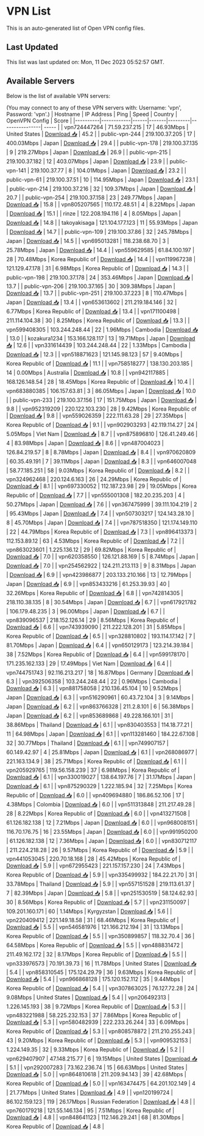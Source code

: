 # VPN List

This is an auto-generated list of Open VPN config files.

## Last Updated

This list was last updated on: Mon, 11 Dec 2023 05:52:57 GMT.

## Available Servers

Below is the list of available VPN servers:

(You may connect to any of these VPN servers with: Username: 'vpn', Password: 'vpn'.)
| Hostname | IP Address | Ping | Speed | Country | OpenVPN Config | Score |
|----------|------------|------|-------|---------|----------------| ----- |
| vpn724447264 | 71.59.237.215 | 17 | 46.93Mbps | United States | [Download 📥](./configs/server_0_US.ovpn) | 45.2 |
| public-vpn-244 | 219.100.37.205 | 17 | 400.03Mbps | Japan | [Download 📥](./configs/server_1_JP.ovpn) | 29.4 |
| public-vpn-178 | 219.100.37.135 | 9 | 219.27Mbps | Japan | [Download 📥](./configs/server_2_JP.ovpn) | 26.9 |
| public-vpn-215 | 219.100.37.182 | 12 | 403.07Mbps | Japan | [Download 📥](./configs/server_3_JP.ovpn) | 23.9 |
| public-vpn-141 | 219.100.37.77 | 8 | 104.01Mbps | Japan | [Download 📥](./configs/server_4_JP.ovpn) | 23.2 |
| public-vpn-61 | 219.100.37.51 | 10 | 114.95Mbps | Japan | [Download 📥](./configs/server_5_JP.ovpn) | 23.1 |
| public-vpn-214 | 219.100.37.216 | 32 | 109.37Mbps | Japan | [Download 📥](./configs/server_6_JP.ovpn) | 20.7 |
| public-vpn-254 | 219.100.37.158 | 23 | 249.77Mbps | Japan | [Download 📥](./configs/server_7_JP.ovpn) | 15.8 |
| vpn805207565 | 110.172.48.51 | 4 | 8.22Mbps | Japan | [Download 📥](./configs/server_8_JP.ovpn) | 15.1 |
| rinze | 122.208.194.116 | 4 | 8.05Mbps | Japan | [Download 📥](./configs/server_9_JP.ovpn) | 14.8 |
| takoyakisaga | 121.104.177.123 | 11 | 55.93Mbps | Japan | [Download 📥](./configs/server_10_JP.ovpn) | 14.7 |
| public-vpn-109 | 219.100.37.86 | 32 | 245.78Mbps | Japan | [Download 📥](./configs/server_11_JP.ovpn) | 14.5 |
| vpn695013281 | 118.238.68.70 | 3 | 25.78Mbps | Japan | [Download 📥](./configs/server_12_JP.ovpn) | 14.4 |
| vpn559629585 | 61.84.100.197 | 28 | 70.48Mbps | Korea Republic of | [Download 📥](./configs/server_13_KR.ovpn) | 14.4 |
| vpn119967238 | 121.129.47.178 | 31 | 6.98Mbps | Korea Republic of | [Download 📥](./configs/server_14_KR.ovpn) | 14.3 |
| public-vpn-198 | 219.100.37.178 | 24 | 353.46Mbps | Japan | [Download 📥](./configs/server_15_JP.ovpn) | 13.7 |
| public-vpn-206 | 219.100.37.165 | 30 | 309.38Mbps | Japan | [Download 📥](./configs/server_16_JP.ovpn) | 13.7 |
| public-vpn-251 | 219.100.37.223 | 8 | 110.47Mbps | Japan | [Download 📥](./configs/server_17_JP.ovpn) | 13.4 |
| vpn653613602 | 211.219.184.146 | 32 | 6.77Mbps | Korea Republic of | [Download 📥](./configs/server_18_KR.ovpn) | 13.4 |
| vpn171100498 | 211.114.104.38 | 30 | 8.25Mbps | Korea Republic of | [Download 📥](./configs/server_19_KR.ovpn) | 13.3 |
| vpn599408305 | 103.244.248.44 | 22 | 1.96Mbps | Cambodia | [Download 📥](./configs/server_20_KH.ovpn) | 13.0 |
| kozakura1234 | 153.166.128.117 | 13 | 19.71Mbps | Japan | [Download 📥](./configs/server_21_JP.ovpn) | 12.6 |
| vpn331614439 | 103.244.248.44 | 22 | 1.33Mbps | Cambodia | [Download 📥](./configs/server_22_KH.ovpn) | 12.3 |
| vpn518871623 | 121.145.98.123 | 57 | 9.40Mbps | Korea Republic of | [Download 📥](./configs/server_23_KR.ovpn) | 11.1 |
| vpn758518277 | 138.130.203.185 | 14 | 0.00Mbps | Australia | [Download 📥](./configs/server_24_AU.ovpn) | 10.8 |
| vpn942117885 | 168.126.148.54 | 28 | 18.45Mbps | Korea Republic of | [Download 📥](./configs/server_25_KR.ovpn) | 10.4 |
| vpn683880385 | 106.157.63.81 | 3 | 86.05Mbps | Japan | [Download 📥](./configs/server_26_JP.ovpn) | 10.0 |
| public-vpn-233 | 219.100.37.156 | 17 | 151.75Mbps | Japan | [Download 📥](./configs/server_27_JP.ovpn) | 9.8 |
| vpn952319209 | 220.122.103.230 | 28 | 9.42Mbps | Korea Republic of | [Download 📥](./configs/server_28_KR.ovpn) | 9.8 |
| vpn559026359 | 222.111.63.28 | 29 | 27.35Mbps | Korea Republic of | [Download 📥](./configs/server_29_KR.ovpn) | 9.1 |
| vpn902903293 | 42.119.114.27 | 24 | 5.05Mbps | Viet Nam | [Download 📥](./configs/server_30_VN.ovpn) | 8.7 |
| vpn875896810 | 126.41.249.46 | 4 | 83.98Mbps | Japan | [Download 📥](./configs/server_31_JP.ovpn) | 8.6 |
| vpn487004023 | 126.84.219.57 | 8 | 8.78Mbps | Japan | [Download 📥](./configs/server_32_JP.ovpn) | 8.4 |
| vpn970620809 | 60.35.49.191 | 7 | 39.11Mbps | Japan | [Download 📥](./configs/server_33_JP.ovpn) | 8.3 |
| vpn646007048 | 58.77.185.251 | 58 | 9.03Mbps | Korea Republic of | [Download 📥](./configs/server_34_KR.ovpn) | 8.2 |
| vpn324962468 | 220.124.6.163 | 26 | 24.29Mbps | Korea Republic of | [Download 📥](./configs/server_35_KR.ovpn) | 8.1 |
| vpn697330052 | 112.187.23.98 | 29 | 19.05Mbps | Korea Republic of | [Download 📥](./configs/server_36_KR.ovpn) | 7.7 |
| vpn555001308 | 182.20.235.203 | 4 | 50.27Mbps | Japan | [Download 📥](./configs/server_37_JP.ovpn) | 7.6 |
| vpn367475999 | 39.111.104.219 | 2 | 95.43Mbps | Japan | [Download 📥](./configs/server_38_JP.ovpn) | 7.4 |
| vpn507303217 | 124.143.28.10 | 8 | 45.70Mbps | Japan | [Download 📥](./configs/server_39_JP.ovpn) | 7.4 |
| vpn787518350 | 121.174.149.110 | 22 | 44.79Mbps | Korea Republic of | [Download 📥](./configs/server_40_KR.ovpn) | 7.3 |
| vpn896413373 | 112.153.89.12 | 63 | 4.53Mbps | Korea Republic of | [Download 📥](./configs/server_41_KR.ovpn) | 7.2 |
| vpn863023601 | 1.225.136.12 | 29 | 69.82Mbps | Korea Republic of | [Download 📥](./configs/server_42_KR.ovpn) | 7.0 |
| vpn620358550 | 126.121.88.169 | 5 | 8.74Mbps | Japan | [Download 📥](./configs/server_43_JP.ovpn) | 7.0 |
| vpn254562922 | 124.211.213.113 | 9 | 8.31Mbps | Japan | [Download 📥](./configs/server_44_JP.ovpn) | 6.9 |
| vpn423986877 | 203.133.210.166 | 13 | 12.79Mbps | Japan | [Download 📥](./configs/server_45_JP.ovpn) | 6.9 |
| vpn853433216 | 61.253.39.93 | 40 | 32.26Mbps | Korea Republic of | [Download 📥](./configs/server_46_KR.ovpn) | 6.8 |
| vpn742814305 | 218.110.38.135 | 8 | 30.54Mbps | Japan | [Download 📥](./configs/server_47_JP.ovpn) | 6.7 |
| vpn617921782 | 106.179.48.235 | 3 | 96.00Mbps | Japan | [Download 📥](./configs/server_48_JP.ovpn) | 6.7 |
| vpn839096537 | 218.152.126.14 | 29 | 8.56Mbps | Korea Republic of | [Download 📥](./configs/server_49_KR.ovpn) | 6.6 |
| vpn743939090 | 211.222.128.201 | 31 | 5.85Mbps | Korea Republic of | [Download 📥](./configs/server_50_KR.ovpn) | 6.5 |
| vpn328810802 | 193.114.17.142 | 7 | 81.70Mbps | Japan | [Download 📥](./configs/server_51_JP.ovpn) | 6.4 |
| vpn650129173 | 123.214.39.184 | 38 | 7.52Mbps | Korea Republic of | [Download 📥](./configs/server_52_KR.ovpn) | 6.4 |
| vpn599178170 | 171.235.162.133 | 29 | 17.49Mbps | Viet Nam | [Download 📥](./configs/server_53_VN.ovpn) | 6.4 |
| vpn744751743 | 92.116.213.217 | 18 | 16.87Mbps | Germany | [Download 📥](./configs/server_54_DE.ovpn) | 6.3 |
| vpn392506358 | 103.244.248.44 | 22 | 0.96Mbps | Cambodia | [Download 📥](./configs/server_55_KH.ovpn) | 6.3 |
| vpn881758058 | 210.136.45.104 | 10 | 9.52Mbps | Japan | [Download 📥](./configs/server_56_JP.ovpn) | 6.3 |
| vpn516290961 | 60.43.72.104 | 3 | 9.14Mbps | Japan | [Download 📥](./configs/server_57_JP.ovpn) | 6.2 |
| vpn863766328 | 211.2.8.101 | 6 | 56.38Mbps | Japan | [Download 📥](./configs/server_58_JP.ovpn) | 6.2 |
| vpn853689868 | 49.228.166.101 | 31 | 38.86Mbps | Thailand | [Download 📥](./configs/server_59_TH.ovpn) | 6.1 |
| vpn830403553 | 114.18.77.21 | 11 | 64.98Mbps | Japan | [Download 📥](./configs/server_60_JP.ovpn) | 6.1 |
| vpn113281460 | 184.22.67.108 | 32 | 30.77Mbps | Thailand | [Download 📥](./configs/server_61_TH.ovpn) | 6.1 |
| vpn749907157 | 60.149.42.97 | 4 | 25.81Mbps | Japan | [Download 📥](./configs/server_62_JP.ovpn) | 6.1 |
| vpn268086977 | 221.163.134.9 | 38 | 25.71Mbps | Korea Republic of | [Download 📥](./configs/server_63_KR.ovpn) | 6.1 |
| vpn205929765 | 119.56.158.239 | 37 | 6.98Mbps | Korea Republic of | [Download 📥](./configs/server_64_KR.ovpn) | 6.1 |
| vpn330019027 | 138.64.197.76 | 7 | 31.17Mbps | Japan | [Download 📥](./configs/server_65_JP.ovpn) | 6.1 |
| vpn875290329 | 1.222.185.94 | 32 | 7.25Mbps | Korea Republic of | [Download 📥](./configs/server_66_KR.ovpn) | 6.0 |
| vpn409694880 | 186.86.52.106 | 17 | 4.38Mbps | Colombia | [Download 📥](./configs/server_67_CO.ovpn) | 6.0 |
| vpn511313848 | 211.217.49.28 | 28 | 8.22Mbps | Korea Republic of | [Download 📥](./configs/server_68_KR.ovpn) | 6.0 |
| vpn413271508 | 61.126.182.138 | 12 | 7.21Mbps | Japan | [Download 📥](./configs/server_69_JP.ovpn) | 6.0 |
| vpn968008151 | 116.70.176.75 | 16 | 23.55Mbps | Japan | [Download 📥](./configs/server_70_JP.ovpn) | 6.0 |
| vpn991950200 | 61.126.182.138 | 12 | 7.36Mbps | Japan | [Download 📥](./configs/server_71_JP.ovpn) | 6.0 |
| vpn830712117 | 211.224.218.28 | 26 | 9.57Mbps | Korea Republic of | [Download 📥](./configs/server_72_KR.ovpn) | 5.9 |
| vpn441053045 | 220.70.18.168 | 28 | 45.42Mbps | Korea Republic of | [Download 📥](./configs/server_73_KR.ovpn) | 5.9 |
| vpn672955423 | 221.157.157.230 | 24 | 7.43Mbps | Korea Republic of | [Download 📥](./configs/server_74_KR.ovpn) | 5.9 |
| vpn335499932 | 184.22.21.70 | 31 | 33.78Mbps | Thailand | [Download 📥](./configs/server_75_TH.ovpn) | 5.9 |
| vpn557151528 | 219.113.61.37 | 7 | 82.39Mbps | Japan | [Download 📥](./configs/server_76_JP.ovpn) | 5.8 |
| vpn251530519 | 58.124.62.93 | 30 | 8.56Mbps | Korea Republic of | [Download 📥](./configs/server_77_KR.ovpn) | 5.7 |
| vpn231150097 | 109.201.160.171 | 60 | 1.14Mbps | Kyrgyzstan | [Download 📥](./configs/server_78_KG.ovpn) | 5.6 |
| vpn220409412 | 221.149.18.58 | 31 | 68.46Mbps | Korea Republic of | [Download 📥](./configs/server_79_KR.ovpn) | 5.5 |
| vpn546581976 | 121.166.212.194 | 31 | 13.13Mbps | Korea Republic of | [Download 📥](./configs/server_80_KR.ovpn) | 5.5 |
| vpn350899857 | 118.32.70.4 | 36 | 64.58Mbps | Korea Republic of | [Download 📥](./configs/server_81_KR.ovpn) | 5.5 |
| vpn488831472 | 211.49.162.172 | 32 | 8.17Mbps | Korea Republic of | [Download 📥](./configs/server_82_KR.ovpn) | 5.5 |
| vpn333976573 | 70.191.39.73 | 16 | 11.78Mbps | United States | [Download 📥](./configs/server_83_US.ovpn) | 5.4 |
| vpn858310545 | 175.124.29.79 | 36 | 9.63Mbps | Korea Republic of | [Download 📥](./configs/server_84_KR.ovpn) | 5.4 |
| vpn966868128 | 175.120.152.112 | 35 | 9.44Mbps | Korea Republic of | [Download 📥](./configs/server_85_KR.ovpn) | 5.4 |
| vpn307863025 | 76.127.72.28 | 24 | 9.08Mbps | United States | [Download 📥](./configs/server_86_US.ovpn) | 5.4 |
| vpn206492313 | 1.226.145.193 | 38 | 9.72Mbps | Korea Republic of | [Download 📥](./configs/server_87_KR.ovpn) | 5.3 |
| vpn483221988 | 58.225.232.153 | 37 | 7.86Mbps | Korea Republic of | [Download 📥](./configs/server_88_KR.ovpn) | 5.3 |
| vpn580482939 | 222.233.26.244 | 33 | 6.09Mbps | Korea Republic of | [Download 📥](./configs/server_89_KR.ovpn) | 5.3 |
| vpn808578872 | 211.210.255.243 | 43 | 9.20Mbps | Korea Republic of | [Download 📥](./configs/server_90_KR.ovpn) | 5.3 |
| vpn909532153 | 1.224.149.35 | 32 | 9.33Mbps | Korea Republic of | [Download 📥](./configs/server_91_KR.ovpn) | 5.2 |
| vpn629407907 | 47.148.215.77 | 6 | 19.15Mbps | United States | [Download 📥](./configs/server_92_US.ovpn) | 5.1 |
| vpn292007283 | 73.162.236.74 | 15 | 66.63Mbps | United States | [Download 📥](./configs/server_93_US.ovpn) | 5.0 |
| vpn864810618 | 211.209.94.143 | 39 | 42.68Mbps | Korea Republic of | [Download 📥](./configs/server_94_KR.ovpn) | 5.0 |
| vpn163474475 | 64.201.102.149 | 4 | 21.77Mbps | United States | [Download 📥](./configs/server_95_US.ovpn) | 4.9 |
| vpn120199724 | 86.102.159.123 | 119 | 26.17Mbps | Russian Federation | [Download 📥](./configs/server_96_RU.ovpn) | 4.8 |
| vpn760179218 | 121.55.146.134 | 95 | 7.51Mbps | Korea Republic of | [Download 📥](./configs/server_97_KR.ovpn) | 4.8 |
| vpn848641123 | 112.146.29.241 | 68 | 81.30Mbps | Korea Republic of | [Download 📥](./configs/server_98_KR.ovpn) | 4.8 |
